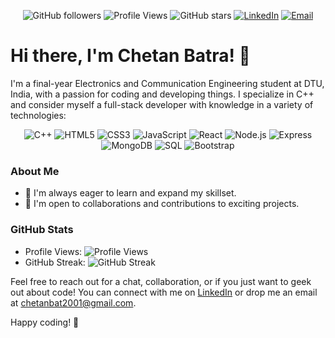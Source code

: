 <!-- Header -->
<p align="center">
  <img src="https://img.shields.io/github/followers/YourGitHubUsername?style=social" alt="GitHub followers">
  <img src="https://komarev.com/ghpvc/?username=ChetanBatra72" alt="Profile Views">
  <img src="https://img.shields.io/github/stars/ChetanBatra72?style=social" alt="GitHub stars">
  <a href="https://www.linkedin.com/in/chetan-batra-17b8731b7/"><img src="https://img.shields.io/badge/LinkedIn-Connect-blue" alt="LinkedIn"></a>
  <a href="mailto:chetanbat2001l@gmail.com"><img src="https://img.shields.io/badge/Email-Contact%20Me-red" alt="Email"></a>
</p>

# Hi there, I'm Chetan Batra! 👋

I'm a final-year Electronics and Communication Engineering student at DTU, India, with a passion for coding and developing things. I specialize in C++ and consider myself a full-stack developer with knowledge in a variety of technologies:

<!-- Skills -->
<p align="center">
  <img src="https://img.shields.io/badge/C++-Expert-blue" alt="C++">
  <img src="https://img.shields.io/badge/HTML5-Advanced-orange" alt="HTML5">
  <img src="https://img.shields.io/badge/CSS3-Advanced-blue" alt="CSS3">
  <img src="https://img.shields.io/badge/JavaScript-Intermediate-yellow" alt="JavaScript">
  <img src="https://img.shields.io/badge/React-Intermediate-blue" alt="React">
  <img src="https://img.shields.io/badge/Node.js-Intermediate-green" alt="Node.js">
  <img src="https://img.shields.io/badge/Express-Intermediate-green" alt="Express">
  <img src="https://img.shields.io/badge/MongoDB-Intermediate-green" alt="MongoDB">
  <img src="https://img.shields.io/badge/SQL-Intermediate-green" alt="SQL">
  <img src="https://img.shields.io/badge/Bootstrap-Intermediate-purple" alt="Bootstrap">
</p>

### About Me

- 🌱 I'm always eager to learn and expand my skillset.
- 👯 I'm open to collaborations and contributions to exciting projects.

### GitHub Stats

- Profile Views: ![Profile Views](https://komarev.com/ghpvc/?username=YourGitHubUsername)
- GitHub Streak: ![GitHub Streak](https://github-readme-streak-stats.herokuapp.com/?user=YourGitHubUsername)

Feel free to reach out for a chat, collaboration, or if you just want to geek out about code! You can connect with me on [LinkedIn](https://www.linkedin.com/in/YourLinkedInProfile) or drop me an email at [chetanbat2001@gmail.com](mailto:YourEmail@gmail.com).

Happy coding! 🚀
